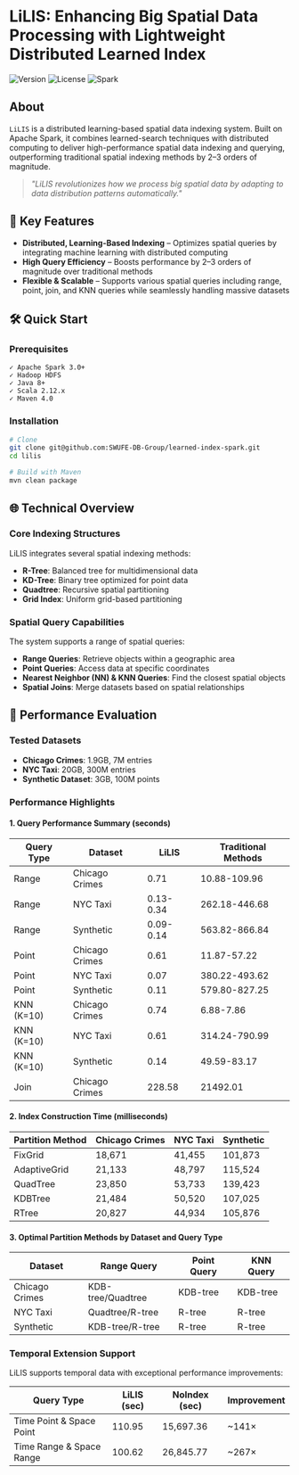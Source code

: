#  LiLIS: Enhancing Big Spatial Data Processing with Lightweight Distributed Learned Index
![Version](https://img.shields.io/badge/version-1.0.0-blue)
![License](https://img.shields.io/badge/license-MIT-green)
![Spark](https://img.shields.io/badge/Apache%20Spark-3.0+-orange)

## About

`LiLIS` is a distributed learning-based spatial data indexing system. Built on Apache Spark, it combines learned-search techniques with distributed computing to deliver high-performance spatial data indexing and querying, outperforming traditional spatial indexing methods by 2–3 orders of magnitude.

> *"LiLIS revolutionizes how we process big spatial data by adapting to data distribution patterns automatically."*

## 🚀 Key Features

- **Distributed, Learning-Based Indexing** – Optimizes spatial queries by integrating machine learning with distributed computing
- **High Query Efficiency** – Boosts performance by 2–3 orders of magnitude over traditional methods
- **Flexible & Scalable** – Supports various spatial queries including range, point, join, and KNN queries while seamlessly handling massive datasets

## 🛠️ Quick Start

### Prerequisites

```
✓ Apache Spark 3.0+
✓ Hadoop HDFS
✓ Java 8+
✓ Scala 2.12.x
✓ Maven 4.0
```

### Installation

```bash
# Clone 
git clone git@github.com:SWUFE-DB-Group/learned-index-spark.git
cd lilis

# Build with Maven
mvn clean package
```

## 🌐 Technical Overview

### Core Indexing Structures

LiLIS integrates several spatial indexing methods:

- **R-Tree**: Balanced tree for multidimensional data
- **KD-Tree**: Binary tree optimized for point data
- **Quadtree**: Recursive spatial partitioning
- **Grid Index**: Uniform grid-based partitioning

### Spatial Query Capabilities

The system supports a range of spatial queries:

- **Range Queries**: Retrieve objects within a geographic area
- **Point Queries**: Access data at specific coordinates
- **Nearest Neighbor (NN) & KNN Queries**: Find the closest spatial objects
- **Spatial Joins**: Merge datasets based on spatial relationships

## 🧪 Performance Evaluation

### Tested Datasets
- **Chicago Crimes**: 1.9GB, 7M entries
- **NYC Taxi**: 20GB, 300M entries 
- **Synthetic Dataset**: 3GB, 100M points

### Performance Highlights

#### 1. Query Performance Summary (seconds)

| Query Type | Dataset | LiLIS | Traditional Methods |
|------------|---------|-------|---------------------|
| Range | Chicago Crimes | 0.71 | 10.88-109.96 |
| Range | NYC Taxi | 0.13-0.34 | 262.18-446.68 |
| Range | Synthetic | 0.09-0.14 | 563.82-866.84 |
| Point | Chicago Crimes | 0.61 | 11.87-57.22 |
| Point | NYC Taxi | 0.07 | 380.22-493.62 |
| Point | Synthetic | 0.11 | 579.80-827.25 |
| KNN (K=10) | Chicago Crimes | 0.74 | 6.88-7.86 |
| KNN (K=10) | NYC Taxi | 0.61 | 314.24-790.99 |
| KNN (K=10) | Synthetic | 0.14 | 49.59-83.17 |
| Join | Chicago Crimes | 228.58 | 21492.01 |

#### 2. Index Construction Time (milliseconds)

| Partition Method | Chicago Crimes | NYC Taxi | Synthetic |
|------------------|----------------|----------|-----------|
| FixGrid | 18,671 | 41,455 | 101,873 |
| AdaptiveGrid | 21,133 | 48,797 | 115,524 |
| QuadTree | 23,850 | 53,733 | 139,423 |
| KDBTree | 21,484 | 50,520 | 107,025 |
| RTree | 20,827 | 44,934 | 105,876 |

#### 3. Optimal Partition Methods by Dataset and Query Type

| Dataset | Range Query | Point Query | KNN Query |
|---------|-------------|-------------|-----------|
| Chicago Crimes | KDB-tree/Quadtree | KDB-tree | KDB-tree |
| NYC Taxi | Quadtree/R-tree | R-tree | R-tree |
| Synthetic | KDB-tree/R-tree | R-tree | R-tree |

### Temporal Extension Support

LiLIS supports temporal data with exceptional performance improvements:

| Query Type | LiLIS (sec) | NoIndex (sec) | Improvement |
|------------|-------------|---------------|-------------|
| Time Point & Space Point | 110.95 | 15,697.36 | ~141× |
| Time Range & Space Range | 100.62 | 26,845.77 | ~267× |

